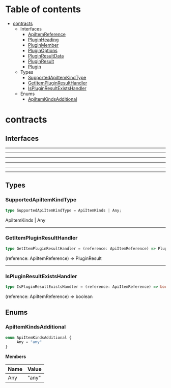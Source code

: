 # Table of contents

* [contracts][SourceFile-0]
    * Interfaces
        * [ApiItemReference][InterfaceDeclaration-0]
        * [PluginHeading][InterfaceDeclaration-1]
        * [PluginMember][InterfaceDeclaration-2]
        * [PluginOptions][InterfaceDeclaration-5]
        * [PluginResultData][InterfaceDeclaration-4]
        * [PluginResult][InterfaceDeclaration-3]
        * [Plugin][InterfaceDeclaration-6]
    * Types
        * [SupportedApiItemKindType][TypeAliasDeclaration-0]
        * [GetItemPluginResultHandler][TypeAliasDeclaration-1]
        * [IsPluginResultExistsHandler][TypeAliasDeclaration-2]
    * Enums
        * [ApiItemKindsAdditional][EnumDeclaration-0]

# contracts

## Interfaces


----------


----------


----------


----------


----------


----------


## Types

### SupportedApiItemKindType

```typescript
type SupportedApiItemKindType = ApiItemKinds | Any;
```

ApiItemKinds | Any

----------

### GetItemPluginResultHandler

```typescript
type GetItemPluginResultHandler = (reference: ApiItemReference) => PluginResult<ApiItemDto>;
```

(reference: ApiItemReference) => PluginResult<ApiItemDto>

----------

### IsPluginResultExistsHandler

```typescript
type IsPluginResultExistsHandler = (reference: ApiItemReference) => boolean;
```

(reference: ApiItemReference) => boolean

## Enums

### ApiItemKindsAdditional


```typescript
enum ApiItemKindsAdditional {
     Any = "any"
}
```

**Members**

| Name | Value |
| ---- | ----- |
| Any  | "any" |

[SourceFile-0]: contracts.md#contracts
[InterfaceDeclaration-0]: contracts.md#apiitemreference
[InterfaceDeclaration-1]: contracts.md#pluginheading
[InterfaceDeclaration-2]: contracts.md#pluginmember
[InterfaceDeclaration-5]: contracts.md#pluginoptions
[InterfaceDeclaration-4]: contracts.md#pluginresultdata
[InterfaceDeclaration-3]: contracts.md#pluginresult
[InterfaceDeclaration-6]: contracts.md#plugin
[TypeAliasDeclaration-0]: contracts.md#supportedapiitemkindtype
[TypeAliasDeclaration-1]: contracts.md#getitempluginresulthandler
[TypeAliasDeclaration-2]: contracts.md#ispluginresultexistshandler
[EnumDeclaration-0]: contracts.md#apiitemkindsadditional